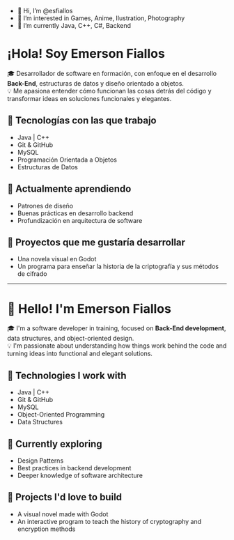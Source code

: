 - 👋 Hi, I’m @esfiallos
- 👀 I’m interested in Games, Anime, Ilustration, Photography
- 🌱 I’m currently Java, C++, C#, Backend

# ¡Hola! Soy Emerson Fiallos

🎓 Desarrollador de software en formación, con enfoque en el desarrollo **Back-End**, estructuras de datos y diseño orientado a objetos.  
💡 Me apasiona entender cómo funcionan las cosas detrás del código y transformar ideas en soluciones funcionales y elegantes.

## 🚀 Tecnologías con las que trabajo
- Java | C++
- Git & GitHub
- MySQL
- Programación Orientada a Objetos
- Estructuras de Datos

## 🧠 Actualmente aprendiendo
- Patrones de diseño
- Buenas prácticas en desarrollo backend
- Profundización en arquitectura de software

## 🎯 Proyectos que me gustaría desarrollar
- Una novela visual en Godot
- Un programa para enseñar la historia de la criptografía y sus métodos de cifrado

---

# 👋 Hello! I'm Emerson Fiallos

🎓 I'm a software developer in training, focused on **Back-End development**, data structures, and object-oriented design.  
💡 I'm passionate about understanding how things work behind the code and turning ideas into functional and elegant solutions.

## 🚀 Technologies I work with
- Java | C++
- Git & GitHub
- MySQL
- Object-Oriented Programming
- Data Structures

## 🧠 Currently exploring
- Design Patterns
- Best practices in backend development
- Deeper knowledge of software architecture

## 🎯 Projects I'd love to build
- A visual novel made with Godot
- An interactive program to teach the history of cryptography and encryption methods
